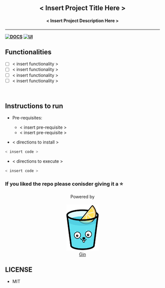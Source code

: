 <p align="center">
	<h2 align="center"> < Insert Project Title Here > </h2>
	<h4 align="center"> < Insert Project Description Here > <h4>
</p>

---
[![DOCS](https://img.shields.io/badge/Documentation-see%20docs-green?style=flat-square&logo=appveyor)](INSERT_LINK_FOR_DOCS_HERE) 
  [![UI ](https://img.shields.io/badge/User%20Interface-Link%20to%20UI-orange?style=flat-square&logo=appveyor)](INSERT_UI_LINK_HERE)


## Functionalities
- [ ]  < insert functionality >
- [ ]  < insert functionality >
- [ ]  < insert functionality >
- [ ]  < insert functionality >

<br>


## Instructions to run

* Pre-requisites:
	-  < insert pre-requisite >
	-  < insert pre-requisite >

* < directions to install > 
```bash
< insert code >
```

* < directions to execute >

```bash
< insert code >
```





### If you liked the repo please conisder giving it a ⭐



<p align="center">
	Powered by
	<br>
	<br>
	<img src="https://raw.githubusercontent.com/gin-gonic/logo/master/color.png"  height="150"/>
	<br>
	<a href="https://github.com/gin-gonic/gin">Gin</a>
</p>


## LICENSE

* MIT
